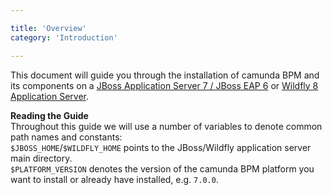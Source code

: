 ```yaml
---

title: 'Overview'
category: 'Introduction'

---
```


This document will guide you through the installation of camunda BPM and its components on a <a href="http://www.jboss.org/jbossas">JBoss Application Server 7 / JBoss EAP 6</a> or <a href="http://www.wildfly.org">Wildfly 8 Application Server</a>.

<div class="alert alert-info">
  <strong>Reading the Guide</strong><br>
  Throughout this guide we will use a number of variables to denote common path names and constants:<br>
  <code>$JBOSS_HOME</code>/<code>$WILDFLY_HOME</code> points to the JBoss/Wildfly application server main directory.<br>
  <code>$PLATFORM_VERSION</code> denotes the version of the camunda BPM platform you want to install or already have installed, e.g. <code>7.0.0</code>.
</div>